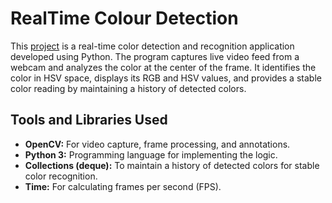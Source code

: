 # RealTime Colour Detection

This [project](https://github.com/nasim-raj-laskar/pyth-30/blob/main/Python%2030/Real-Time-Color-Detection/main.py) is a real-time color detection and recognition application developed using Python. The program captures live video feed from a webcam and analyzes the color at the center of the frame. It identifies the color in HSV space, displays its RGB and HSV values, and provides a stable color reading by maintaining a history of detected colors.

## Tools and Libraries Used
- **OpenCV:** For video capture, frame processing, and annotations.
- **Python 3:** Programming language for implementing the logic.
- **Collections (deque):** To maintain a history of detected colors for stable color recognition.
- **Time:** For calculating frames per second (FPS).



